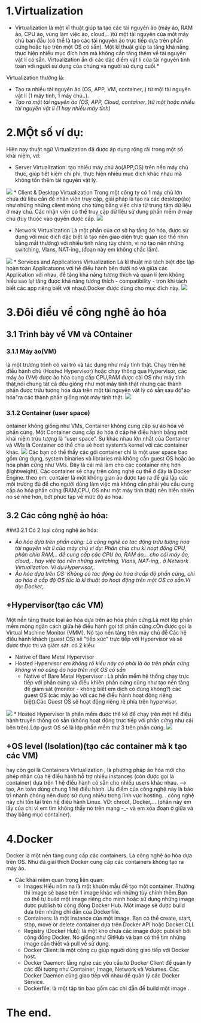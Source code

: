 # 1.Virtualization
 * Virtualization là một kĩ thuật giúp ta tạo các tài nguyên ảo (máy ảo, RAM ảo, CPU ảo, vùng làm việc ảo, cloud,.. )từ một tài nguyên của một máy chủ ban đầu (có thể là tạo các tài nguyên ảo trực tiếp dựa trên phần cứng hoặc tạo trên một OS có sẵn). Một kĩ thuật giúp ta tăng khả năng thực hiện nhiều mục đích hơn mà không cần tăng thêm về tài nguyên vật lí có sẵn. Virtualization ẩn đi các đặc điểm vật lí của tài nguyên tính toán với người sử dụng của chúng và người sử dụng cuối.*

Virtualization thường là:
   * Tạo ra nhiều tài nguyên ảo (OS, APP, VM, container,.) từ mội tài nguyên vật lí (1 máy tính, 1 máy chủ..).
   * *Tạo ra một tài nguyên ảo (OS, APP, Cloud, container,.)từ một hoặc nhiều tài nguyên vật lí (1 hay nhiều máy tính)*

# 2.MỘt số ví dụ:
Hiện nay thuật ngữ Virtualization đã được áp dụng rộng rãi trong một số khái niệm, vd:
 * Server Virtualization: tạo nhiều máy chủ ảo(APP,OS) trên nền máy chủ thực, giúp tiết kiệm chi phí, thực hiện nhiều mục đích khác nhau mà không tốn thêm tài nguyên vật lý.
<img src="https://www.tutorialspoint.com/virtualization2.0/images/server.jpg">
 * Client & Desktop Virtualization 
Trong một công ty có 1 máy chủ lớn chứa dữ liệu cần đề nhân viên truy cập, giải pháp là tạo ra các desktop(ảo) như những những client mỏng cho từng bằng việc chia từ trung tâm dữ liệu ở máy chủ. Các nhận viên có thể truy cập dữ liệu sử dụng phần mềm ở máy chủ (tùy thuộc vào quyền được cấp.
<img src="https://www.tutorialspoint.com/virtualization2.0/images/client.jpg">

 * Network Virtualization
Là một phần của cơ sở hạ tầng ảo hóa, được sử dụng với múc đích đặc biết là tạo nên giao diện trực quan (có thể nhìn bằng mắt thường) với nhiều tính năng tùy chỉnh, vì nó tạo nên những  switching, Vlans, NAT-ing,.(đoạn này em không chắc lắm).
<img src="https://www.tutorialspoint.com/virtualization2.0/images/network.jpg">
 * Services and Applications Virtualization
Là kĩ thuật mà tách biệt độc lập hoàn toàn Applicatuons với hề điều hành bên dưới nó và giữa các Application với nhau, để tăng khả năng tương thích và quản lí (em không hiểu sao lại tăng được khả năng tương thích - compatibility - tron khi tách biết các app riêng biết với nhau).Docker được dùng cho mục đích này.
<img src="https://www.tutorialspoint.com/virtualization2.0/images/applications.jpg">

# 3.Đôi điều về công nghê ảo hóa
## 3.1 Trình bày về VM và COntainer 
### 3.1.1 Máy ảo(VM)
là một trương trình có vai trò và tác dụng như máy tính thật. Chạy trên hệ điều hành chủ (Hosted Hypervisor) hoặc chạy thông qua Hypervisor, các máy ảo (VM) được ảo hóa cung cấp CPU,RAM được cài OS như máy tính thật,nói chung tất cả đều giống như một máy tính thật nhưng các thành phần được trừu tượng hóa dựa trên một tài nguyên vật lý có sẵn sau đó"ảo hóa"ra các thành phần giống một máy tính thật.
<img src="https://techtalk.vn/techtalk_blog/public/picture/img/vinhle/1510815543.png">
### 3.1.2 Container (user space)
ontainer không giống như VMs, Container không cung cấp sự ảo hóa về phần cứng. Một Container cung cấp ảo hóa ở cấp hệ điều hành bằng một khái niệm trừu tượng là “user space”. Sự khác nhau lớn nhất của Container và VMs là Container có thể chia sẻ host system’s kernel với các container khác. 
<img src="https://techtalk.vn/techtalk_blog/public/picture/img/vinhle/1510815613.png">
Các bạn có thể thấy các gói container chỉ là một user space bao gồm ứng dụng, system binaries và libraries mà không cần guest OS hoặc ảo hóa phần cứng như VMs.  Đây là cái mà làm cho các container nhẹ hơn (lightweight). Các container sẽ chạy trên công nghệ cụ thể ở đây là Docker Engine.
theo em: contaier là một không gian ảo được tạo ra để giả lập các môi trường đủ để cho người dùng làm việc mà không cần phải yêu cầu cung cấp ảo hóa phần cứng (RAM,CPU, OS như một máy tính thật) nên hiển nhiên nó sẽ nhẽ hơn, bớt phức tạp về mức độ áo hóa.
## 3.2 Các công nghệ ảo hóa:
###3.2.1 Có 2 loại công nghệ ảo hóa:
   * *Ảo hóa dựa trên phần cứng: Là công nghê có tác động trừu tượng hóa tài nguyên vật lí của máy chủ ví dụ: Phân chia chu kì hoạt động CPU, phân chia RAM,.. để cung cấp các CPU ảo, RAM ảo,.. cho cái máy ảo, cloud,.. hay việc tạo nên những switching, Vlans, NAT-ing,. ở Network Virtualization. Ví dụ:Hypervisor,.*
   * *Ảo hóa dựa trên OS: Không có tác động ảo hóa ở cấp độ phần cứng, chỉ ảo hóa ở cấp độ OS tức là kĩ thuật ảo hoạt động trên một OS có sẵn.Ví dụ: Docker,.*
## +Hypervisor(tạo các VM)
Một nền tảng thuộc loại ảo hóa dựa trên ảo hóa phần cứng.Là một lớp phần mềm mỏng ngăn cách giữa hệ điều hành gọi tới phần cứng.cÒn được gọi là Virtual Machine Monitor (VMM). Nó tạo nền tảng trên máy chủ để Các hệ điều hành khách (guest OS) sẽ "tiếp xúc" trực tiếp với Hypervisor và sẽ được thực thi và giám sát.
có 2 kiểu: 
* Native of Bare Metal Hypervisor 
* Hosted Hypervisor *em không rõ kiểu này có phải là ảo trên phần cứng không vì nó cũng ảo hóa trên một OS có sẵn*
   * Native of Bare Metal Hypervisor :
Là phần mềm hệ thống chạy trực tiếp với phần cứng và điều khiên phần cứng cũng như tạo nền tảng để giám sát (monitor - không biết em dịch có đúng không?) các guest OS (các máy ảo với các hệ điều hành hoạt động riêng biệt).Các Guest OS sẽ hoạt động riêng rẽ phía trên hypervisor.
<img src="https://www.tutorialspoint.com/virtualization2.0/images/bare_metal.jpg">
   * Hosted Hypervisor
là phần mềm được thế kế để chạy trên một hề điều hành truyền thống có sẵn (không hoạt động trực tiếp với phần cứng như cái bên trên).Lớp gust OS sẽ là lớp phần mềm thứ 3 trên phần cứng.
<img src="https://www.tutorialspoint.com/virtualization2.0/images/hosted.jpg">

## +OS level (Isolation)(tạo các container mà k tạo các VM)
hay còn gọi là Containers Virtualization , là phương pháp ảo hóa mới cho phép nhân của hệ điều hành hỗ trợ nhiều instances (còn được gọi là container) dựa trên 1 hệ điều hành có sẵn cho nhiều users khác nhau. --> tạo, An toàn dùng chung 1 hệ điều hành. Ưu điểm của công nghệ này là bảo trì nhanh chóng nên được sử dụng nhiều trong lĩnh vực hosting. . công nghệ này chỉ tồn tại trên hệ điều hành Linux. VD: chroot, Docker,... (phần này em lấy của chị vì em tìm không thấy nó trên mạng -_-  và em xóa đoạn ở giữa và thay bằng mục container).

# 4.Docker 
Docker là một nền tảng cung cấp các containers. Là công nghệ ảo hóa dựa trên OS.
Như đã giải thích Docker cung cấp các containers không tạo ra máy ảo.
 * Các khái niệm quan trọng liên quan:
   * Images:Hiểu nôm na là một khuôn mẫu để tạo một container. Thường thì image sẽ base trên 1 image khác với những tùy chỉnh thêm.Bạn có thể tự build một image riêng cho mình hoặc sử dụng những image được publish từ cộng đồng Docker Hub. Một image sẽ được build dựa trên những chỉ dẫn của Dockerfile.
   * Containers: là một instance của một image. Bạn có thể create, start, stop, move or delete container dựa trên Docker API hoặc Docker CLI.
   * Registry (Docker Hub): là một kho chứa các image được publish bởi cộng đồng Docker. Nó giống như GitHub và bạn có thể tìm những image cần thiết và pull về sử dụng.
   * Docker Client: là một công cụ giúp người dùng giao tiếp với Docker host.
   * Docker Daemon: lắng nghe các yêu cầu từ Docker Client để quản lý các đối tượng như Container, Image, Network và Volumes. Các Docker Daemon cũng giao tiếp với nhau để quản lý các Docker Service.
   * Dockerfile: là một tập tin bao gồm các chỉ dẫn để build một image .

# The end. 






